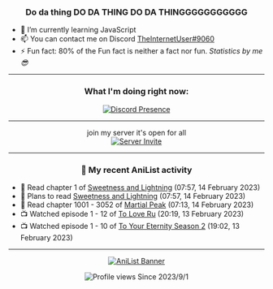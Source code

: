 <div align="center">

### Do da thing DO DA THING DO DA THINGGGGGGGGGGG
</div>

- 🌱 I’m currently learning JavaScript
- 📫 You can contact me on Discord [TheInternetUser#9060](https://discord.com/users/534117072796385300)
- ⚡ Fun fact: 80% of the Fun fact is neither a fact nor fun. _Statistics by me 😎_
<hr>

<div align="center">

### What I'm doing right now:
[![Discord Presence](https://lanyard.cnrad.dev/api/534117072796385300)](https://discord.com/users/534117072796385300)
<hr>

join my server it's open for all <br>
[![Server Invite](https://invidget.switchblade.xyz/bfYgVHxrSs)](https://discord.gg/bfYgVHxrSs)

<hr>
  
### 🌸 My recent AniList activity

</div>

<!-- ANILIST_ACTIVITY:start -->

-   📖 Read chapter 1 of [Sweetness and Lightning](https://anilist.co/manga/86044) (07:57, 14 February 2023)
-   📖 Plans to read [Sweetness and Lightning](https://anilist.co/manga/86044) (07:57, 14 February 2023)
-   📖 Read chapter 1001 - 3052 of [Martial Peak](https://anilist.co/manga/104494) (07:13, 14 February 2023)
-   📺 Watched episode 1 - 12 of [To Love Ru](https://anilist.co/anime/3455) (20:19, 13 February 2023)
-   📺 Watched episode 1 - 10 of [To Your Eternity Season 2](https://anilist.co/anime/138565) (19:02, 13 February 2023)

<!-- ANILIST_ACTIVITY:end -->
<hr>

<div align="center">

[![AniList Banner](https://img.anili.st/User/929966)](https://anilist.co/user/TheInternetUser)

![Profile views](https://gpvc.arturio.dev/TheInternetUse7) Since 2023/9/1

</div>
